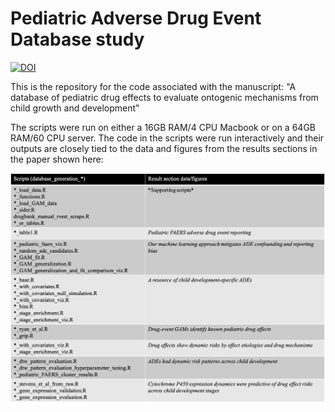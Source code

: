 # Pediatric Adverse Drug Event Database study

[![DOI](https://zenodo.org/badge/383193803.svg)](https://zenodo.org/badge/latestdoi/383193803)

This is the repository for the code associated with the manuscript: "A database of pediatric drug effects to evaluate ontogenic mechanisms from child growth and development"

The scripts were run on either a 16GB RAM/4 CPU Macbook or on a 64GB RAM/60 CPU server. The code in the scripts were run interactively and their outputs are closely tied to the data and figures from the results sections in the paper shown here:

![](docs/imgs/code_results_link_table.png)
